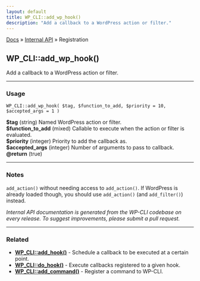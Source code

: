 ```yaml
---
layout: default
title: WP_CLI::add_wp_hook()
description: "Add a callback to a WordPress action or filter."
---
```


<a href="/docs/">Docs</a> &raquo; <a href="/docs/internal-api/">Internal API</a> &raquo; Registration

## WP_CLI::add_wp_hook()

Add a callback to a WordPress action or filter.

***

### Usage

    WP_CLI::add_wp_hook( $tag, $function_to_add, $priority = 10, $accepted_args = 1 )

<div>
<strong>$tag</strong> (string) Named WordPress action or filter.<br />
<strong>$function_to_add</strong> (mixed) Callable to execute when the action or filter is evaluated.<br />
<strong>$priority</strong> (integer) Priority to add the callback as.<br />
<strong>$accepted_args</strong> (integer) Number of arguments to pass to callback.<br />
<strong>@return</strong> (true) <br />
</div>


***

### Notes

`add_action()` without needing access to `add_action()`. If WordPress is
already loaded though, you should use `add_action()` (and `add_filter()`)
instead.


*Internal API documentation is generated from the WP-CLI codebase on every release. To suggest improvements, please submit a pull request.*


***

### Related

<ul>



<li><strong><a href="/docs/internal-api/wp-cli-add-hook/">WP_CLI::add_hook()</a></strong> - Schedule a callback to be executed at a certain point.</li>


<li><strong><a href="/docs/internal-api/wp-cli-do-hook/">WP_CLI::do_hook()</a></strong> - Execute callbacks registered to a given hook.</li>


<li><strong><a href="/docs/internal-api/wp-cli-add-command/">WP_CLI::add_command()</a></strong> - Register a command to WP-CLI.</li>



</ul>


